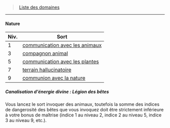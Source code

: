 ﻿---
!Generic
Id: cleric_priest_hd.md#nature
ParentLink: cleric_priest_hd.md#liste-des-domaines
Name: Nature
ParentName: Liste des domaines
NameLevel: 4
Attributes: {}
---
> [Liste des domaines](hd_cleric_priest_liste_des_domaines.md)

---

#### Nature

|Niv.|Sort|
|---|---|
|1|[communication avec les animaux](hd_spells_communication_avec_les_animaux.md)|
|3|[compagnon animal](hd_spells_compagnon_animal.md)|
|5|[communication avec les plantes](hd_spells_communication_avec_les_plantes.md)|
|7|[terrain hallucinatoire](hd_spells_terrain_hallucinatoire.md)|
|9|[communion avec la nature](hd_spells_communion_avec_la_nature.md)|

##### Canalisation d'énergie divine : Légion des bêtes

Vous lancez le sort invoquer des animaux, toutefois la somme des indices de dangerosité des bêtes que vous invoquez doit être strictement inférieure à votre bonus de maîtrise (indice 1 au niveau 2, indice 2 au niveau 5, indice 3 au niveau 9, etc.).

